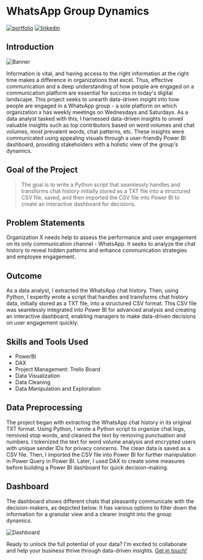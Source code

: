# WhatsApp Group Dynamics

[![portfolio](https://img.shields.io/badge/my_portfolio-000?style=for-the-badge&logo=ko-fi&logoColor=white)](https://bankoleridwan.github.io/)
[![linkedin](https://img.shields.io/badge/linkedin-0A66C2?style=for-the-badge&logo=linkedin&logoColor=white)](https://www.linkedin.com/in/bankoleridwan/)


## Introduction
![Banner](https://github.com/bankoleridwan/WhatsApp-Group-Dynamics/blob/main/img/whatsapp.jpg)

Information is vital, and having access to the right information at the right time makes a difference in organizations that excel. Thus, effective communication and a deep understanding of how people are engaged on a communication platform are essential for success in today's digital landscape. This project seeks to unearth data-driven insight into how people are engaged in a WhatsApp group - a sole platform on which organization x has weekly meetings on Wednesdays and Saturdays. As a data analyst tasked with this, I harnessed data-driven insights to unveil valuable insights such as top contributors based on word volumes and chat volumes, most prevalent words, chat patterns, etc. These insights were communicated using appealing visuals through a user-friendly Power BI dashboard, providing stakeholders with a holistic view of the group's dynamics.


## Goal of the Project

> The goal is to write a Python script that seamlessly handles and transforms chat history initially stored as a TXT file into a structured CSV file, saved, and then imported the CSV file into Power BI to create an interactive dashboard for decisions.

## Problem Statements

Organization X needs help to assess the performance and user engagement on its only communication channel - WhatsApp. It seeks to analyze the chat history to reveal hidden patterns and enhance communication strategies and employee engagement.

## Outcome

As a data analyst, I extracted the WhatsApp chat history. Then, using Python, I expertly wrote a script that handles and transforms chat history data, initially stored as a TXT file, into a structured CSV format. This CSV file was seamlessly integrated into Power BI for advanced analysis and creating an interactive dashboard, enabling managers to make data-driven decisions on user engagement quickly. 


## Skills and Tools Used
* PowerBI
* DAX
* Project Management: Trello Board
* Data Visualization
* Data Cleaning
* Data Manipulation and Exploration 

## Data Preprocessing

The project began with extracting the WhatsApp chat history in its original TXT format. Using Python, I wrote a Python script to organize chat logs, removed stop words, and cleaned the text by removing punctuation and numbers. I tokenized the text for word volume analysis and encrypted users with unique sender IDs for privacy concerns. The clean data is saved as a CSV file. Then, I imported the CSV file into Power BI for further manipulation in Power Query in Power BI. Later, I used DAX to create some measures before building a Power BI dashboard for quick decision-making.


## Dashboard

The dashboard shows different chats that pleasantly communicate with the decision-makers, as depicted below. It has various options to filter down the information for a granular view and a clearer insight into the group dynamics. 


![Dashboard](https://raw.githubusercontent.com/bankoleridwan/WhatsApp-Group-Dynamics/main/img/whatsapp%20dashboard.jpg)




Ready to unlock the full potential of your data? I'm excited to collaborate and help your business thrive through data-driven insights. [Get in touch!](https://bankoleridwan.github.io/#contact:~:text=My%20Resume-,Contact%20Me,-Ready%20to%20unlock)
